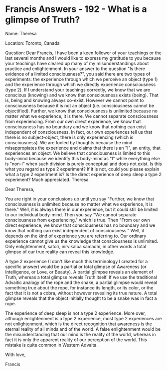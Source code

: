 # Francis Answers - 192 - What is a glimpse of Truth?

Name: Theresa

Location: Toronto, Canada

Question: Dear Francis, I have been a keen follower of your teachings or the last several months and I would like to express my gratitude to you because your teachings have cleared up many of my misunderstandings about practice and enlightenment. In your answer to the question "Is there evidence of a limited consciousness?", you said there are two types of experiments: the experience through which we perceive an object (type 1) and the experience through which we directly experience consciousness (type 2). If I understand your teachings correctly, we know that we are conscious (knowing) and we know that consciousness exists (being). That is, being and knowing always co-exist. However we cannot point to consciousness because it is not an object (i.e. consciousness cannot be objectified). Further, we know that consciousness is unlimited because no matter what we experience, it is there. We cannot separate consciousness from experiencing. From our own direct experience, we know that consciousness has no boundary and we know that nothing can exist independent of consciousness. In fact, our own experiences tell us that there is no subject-object, there is only experiencing (which is consciousness). We are fooled by thoughts because the mind misappropiates the experience and claims that there is an "I", an entity, that experiences an object. We believe that consciousness is limited to this body-mind because we identify this body-mind as "I" while everything else is "non-I" when such division is purely conceptual and does not exist. Is this what you regard as type 2 experiment? If it is not, could you please explain what a type 2 experiment is? Is the direct experience of deep sleep a type 2 experiment? Much appreciated. Theresa.

Dear Theresa,

You are right in your conclusions up until you say "Further, we know that consciousness is unlimited because no matter what we experience, it is there." Well, it is always there in our experience, but it could still be limited to our individual body-mind. Then you say "We cannot separate consciousness from experiencing." which is true. Then "From our own direct experience, we know that consciousness has no boundary and we know that nothing can exist independent of consciousness." Well, it depends on the kind of experience you are referring to. Our ordinary experience cannot give us the knowledge that consciousness is unlimited. Only enlightenment, satori, nirvikalpa samadhi, in other words a total glimpse of our true reality can reveal this knowledge.

A type 2 experience (I don't like much this terminology I created for a specific answer) would be a partial or total glimpse of Awareness (or Intelligence, or Love, or Beauty). A partial glimpse reveals an element of Truth, whereas a total glimpse reveals Truth itself. If we use the traditional Advaitic analogy of the rope and the snake, a partial glimpse would reveal something true about the rope, for instance its length, or its color, or the fact that it is not a cobra, without however revealing its true nature. A total glimpse reveals that the object initially thought to be a snake was in fact a rope.

The experience of deep sleep is not a type 2 experience. More over, although enlightenment is a type 2 experience, most type 2 experiences are not enlightenment, which is the direct recognition that awareness is the eternal reality of all minds and of the world. A false enlightenment would be the misunderstanding that our mind is the reality of the world, whereas in fact it is only the apparent reality of our perception of the world. This mistake is quite common in Western Advaita.

With love,

Francis

